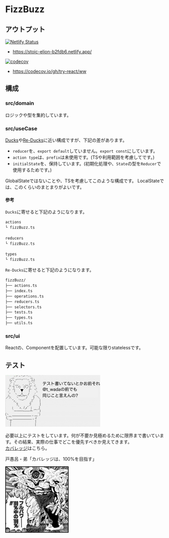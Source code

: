# FizzBuzz

## アウトプット

[![Netlify Status](https://api.netlify.com/api/v1/badges/6b27c592-08c9-4110-9f87-6b564787be0e/deploy-status)](https://app.netlify.com/sites/stoic-elion-b2fdb6/deploys)
- https://stoic-elion-b2fdb6.netlify.app/

[![codecov](https://codecov.io/gh/try-react/ww/branch/master/graph/badge.svg)](https://codecov.io/gh/try-react/ww)
- https://codecov.io/gh/try-react/ww


## 構成

### src/domain

ロジックや型を集約しています。

### src/useCase

[Ducks](https://github.com/erikras/ducks-modular-redux)や[Re-Ducks](https://github.com/alexnm/re-ducks)に近い構成ですが、下記の差があります。

- `reducer`を、`export default`していません。`export const`にしています。
- `action type`は、`prefix`は未使用です。(TSや利用範囲を考慮してです。)
- `initialState`を、保持しています。(初期化処理や、`State`の型を`Reducer`で使用するためです。)

GlobalStateではないことや、TSを考慮してこのような構成です。
LocalStateでは、このくらいのまとまりがよいです。

#### 参考

`Ducks`に寄せると下記のようになります。

```bash
actions
└ fizzBuzz.ts

reducers
└ fizzBuzz.ts

types
└ fizzBuzz.ts
```

`Re-Ducks`に寄せると下記のようになります。

```bash
fizzBuzz/
├── actions.ts
├── index.ts
├── operations.ts
├── reducers.ts
├── selectors.ts
├── tests.ts
├── types.ts
├── utils.ts
```

### src/ui

Reactの、Componentを配置しています。可能な限りstatelessです。


## テスト

<div><img src="https://github.com/try-react/ww/blob/master/doc/a.jpg?raw=true" width=300></div>

必要以上にテストをしています。何が不要か見極めるために限界まで書いています。その結果、実際の仕事でどこを優先すべきか見えてきます。  
[カバレッジ](https://codecov.io/gh/try-react/ww)はこちら。

戸愚呂・弟「カバレッジは、100%を目指す」  

<div><img src="https://github.com/try-react/ww/blob/master/doc/b.jpg?raw=true" width=200></div>
